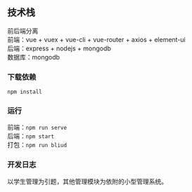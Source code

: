 ## 技术栈
前后端分离  
前端：vue + vuex + vue-cli + vue-router + axios + element-ui  
后端：express + nodejs + mongodb  
数据库：mongodb  

### 下载依赖
`npm install`

### 运行
前端：`npm run serve`  
后端：`npm start`  
打包：`npm run bliud`

### 开发日志
以学生管理为引题，其他管理模块为依附的小型管理系统。  
